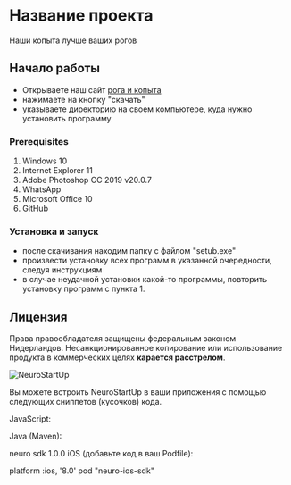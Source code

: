 # Название проекта
Наши копыта лучше ваших рогов
## Начало работы
* Открываете наш сайт [рога и копыта](https://roga_i_kopita)
* нажимаете на кнопку "скачать"
* указываете директорию на своем компьютере, куда нужно установить программу
### Prerequisites
1. Windows 10
1. Internet Explorer 11
1. Adobe Photoshop CC 2019 v20.0.7 
1. WhatsApp
1. Microsoft Office 10
1. GitHub
### Установка и запуск
- после скачивания находим папку с файлом "setub.exe"
- произвести установку всех программ в указанной очередности, следуя инструкциям
- в случае неудачной установки какой-то программы, повторить установку программ с пункта 1.
## Лицензия
Права правообладателя защищены федеральным законом Нидерландов. Несанкционированное копирование или использование продукта в коммерческих целях **карается расстрелом**.


![NeuroStartUp](https://camo.githubusercontent.com/c6727c717cad1e4820481abb87524f90782445c5/68747470733a2f2f692e696d6775722e636f6d2f495a4f525769492e706e67)

Вы можете встроить NeuroStartUp в ваши приложения с помощью следующих сниппетов (кусочков) кода.

JavaScript:

<script src="https://localhost/neuro.sdk.min.js"></script>
Java (Maven):

<dependency>
  <groupId>neuro</groupId>
  <artifactId>sdk</artifactId>
  <version>1.0.0</version>
</dependency>
iOS (добавьте код в ваш Podfile):

platform :ios, '8.0'
pod "neuro-ios-sdk"